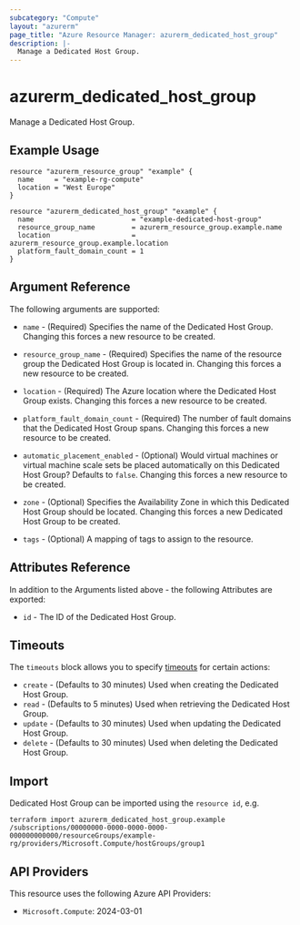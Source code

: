 ```yaml
---
subcategory: "Compute"
layout: "azurerm"
page_title: "Azure Resource Manager: azurerm_dedicated_host_group"
description: |-
  Manage a Dedicated Host Group.
---
```


# azurerm_dedicated_host_group

Manage a Dedicated Host Group.

## Example Usage

```hcl
resource "azurerm_resource_group" "example" {
  name     = "example-rg-compute"
  location = "West Europe"
}

resource "azurerm_dedicated_host_group" "example" {
  name                        = "example-dedicated-host-group"
  resource_group_name         = azurerm_resource_group.example.name
  location                    = azurerm_resource_group.example.location
  platform_fault_domain_count = 1
}
```

## Argument Reference

The following arguments are supported:

* `name` - (Required) Specifies the name of the Dedicated Host Group. Changing this forces a new resource to be created.

* `resource_group_name` - (Required) Specifies the name of the resource group the Dedicated Host Group is located in. Changing this forces a new resource to be created.

* `location` - (Required) The Azure location where the Dedicated Host Group exists. Changing this forces a new resource to be created.

* `platform_fault_domain_count` - (Required) The number of fault domains that the Dedicated Host Group spans. Changing this forces a new resource to be created.

* `automatic_placement_enabled` - (Optional) Would virtual machines or virtual machine scale sets be placed automatically on this Dedicated Host Group? Defaults to `false`. Changing this forces a new resource to be created.

* `zone` - (Optional) Specifies the Availability Zone in which this Dedicated Host Group should be located. Changing this forces a new Dedicated Host Group to be created.

* `tags` - (Optional) A mapping of tags to assign to the resource.

## Attributes Reference

In addition to the Arguments listed above - the following Attributes are exported:

* `id` - The ID of the Dedicated Host Group.

## Timeouts

The `timeouts` block allows you to specify [timeouts](https://www.terraform.io/language/resources/syntax#operation-timeouts) for certain actions:

* `create` - (Defaults to 30 minutes) Used when creating the Dedicated Host Group.
* `read` - (Defaults to 5 minutes) Used when retrieving the Dedicated Host Group.
* `update` - (Defaults to 30 minutes) Used when updating the Dedicated Host Group.
* `delete` - (Defaults to 30 minutes) Used when deleting the Dedicated Host Group.

## Import

Dedicated Host Group can be imported using the `resource id`, e.g.

```shell
terraform import azurerm_dedicated_host_group.example /subscriptions/00000000-0000-0000-0000-000000000000/resourceGroups/example-rg/providers/Microsoft.Compute/hostGroups/group1
```

## API Providers
<!-- This section is generated, changes will be overwritten -->
This resource uses the following Azure API Providers:

* `Microsoft.Compute`: 2024-03-01

